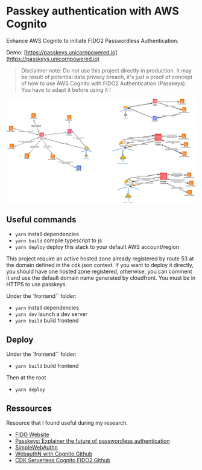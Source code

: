 # Passkey authentication with AWS Cognito

Enhance AWS Cognito to initiate FIDO2 Passwordless Authentication.

Demo: [https://passkeys.unicornpowered.io](https://passkeys.unicornpowered.io)

> Disclaimer note: Do not use this project directly in production. It may be result of potential data privacy breach, it's just a proof of concept of how to use AWS Cognito with FIDO2 Authentication (Passkeys). You have to adapt it before using it !

![Architecture diagram](architecture-diagram.png)

## Useful commands

- `yarn` install dependencies
- `yarn build` compile typescript to js
- `yarn deploy` deploy this stack to your default AWS account/region

This project require an active hosted zone already registered by route 53 at the domain defined in the cdk.json context. If you want to deploy it directly, you should have one hosted zone registered, otherwise, you can comment it and use the default domain name generated by cloudfront. You must be in HTTPS to use passkeys.

Under the `frontend`` folder:

- `yarn` install dependencies
- `yarn dev` launch a dev server
- `yarn build` build frontend

## Deploy

Under the `frontend`` folder:

- `yarn build` build frontend

Then at the root

- `yarn deploy`

## Ressources

Resource that I found useful during my research.

- [FIDO Website](https://fidoalliance.org/)
- [Passkeys: Explainer the future of passwordless authentication](https://www.smashingmagazine.com/2023/10/passkeys-explainer-future-password-less-authentication/)
- [SimpleWebAuthn](https://simplewebauthn.dev)
- [WebauthN with Cognito Github](https://github.com/aws-samples/webauthn-with-amazon-cognito/tree/master)
- [CDK Serverless Cognito FIDO2 Github](https://github.com/lockdrop/cdk-serverless-cognito-fido2-webauthn)
